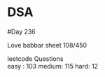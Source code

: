 # DSA

#Day 236

Love babbar sheet
    108/450
    
leetcode Questions   
easy : 103
medium: 115
hard: 12


